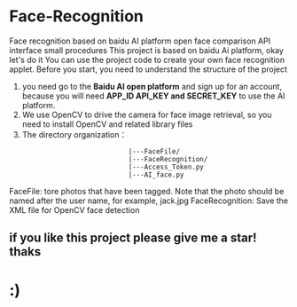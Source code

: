# Face-Recognition
Face recognition based on baidu AI platform open face comparison API interface small procedures
This project is based on baidu Ai platform, okay let's do it
You can use the project code to create your own face recognition applet. Before you start, you need to understand the structure of the project
1. you need go to the **Baidu AI open platform** and sign up for an account, because you will need **APP_ID  API_KEY and SECRET_KEY** to use the AI platform.
2. We use OpenCV to drive the camera for face image retrieval, so you need to install OpenCV and related library files
3. The directory organization：
```
                              |---FaceFile/
                              |---FaceRecognition/
                              |---Access_Token.py
                              |---AI_face.py
```
FaceFile: tore photos that have been tagged. Note that the photo should be named after the user name, for example, jack.jpg
FaceRecognition: Save the XML file for OpenCV face detection
## if you like this project please give me a star! thaks
# :) 
